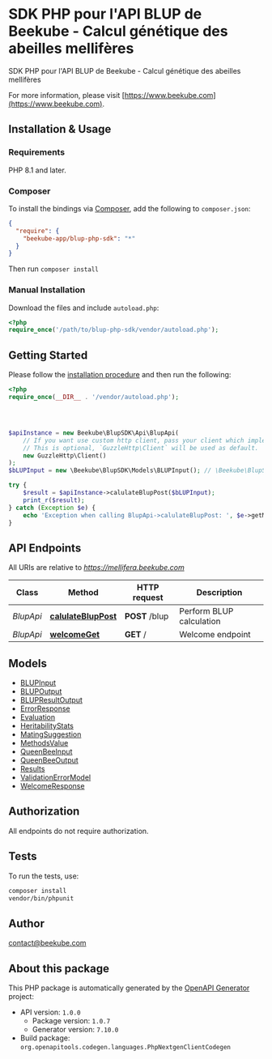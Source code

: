 # SDK PHP pour l&#39;API BLUP de Beekube - Calcul génétique des abeilles mellifères

SDK PHP pour l'API BLUP de Beekube - Calcul génétique des abeilles mellifères

For more information, please visit [https://www.beekube.com](https://www.beekube.com).

## Installation & Usage

### Requirements

PHP 8.1 and later.

### Composer

To install the bindings via [Composer](https://getcomposer.org/), add the following to `composer.json`:

```json
{
  "require": {
    "beekube-app/blup-php-sdk": "*"
  }
}
```

Then run `composer install`

### Manual Installation

Download the files and include `autoload.php`:

```php
<?php
require_once('/path/to/blup-php-sdk/vendor/autoload.php');
```

## Getting Started

Please follow the [installation procedure](#installation--usage) and then run the following:

```php
<?php
require_once(__DIR__ . '/vendor/autoload.php');




$apiInstance = new Beekube\BlupSDK\Api\BlupApi(
    // If you want use custom http client, pass your client which implements `GuzzleHttp\ClientInterface`.
    // This is optional, `GuzzleHttp\Client` will be used as default.
    new GuzzleHttp\Client()
);
$bLUPInput = new \Beekube\BlupSDK\Models\BLUPInput(); // \Beekube\BlupSDK\Models\BLUPInput

try {
    $result = $apiInstance->calulateBlupPost($bLUPInput);
    print_r($result);
} catch (Exception $e) {
    echo 'Exception when calling BlupApi->calulateBlupPost: ', $e->getMessage(), PHP_EOL;
}

```

## API Endpoints

All URIs are relative to *https://mellifera.beekube.com*

Class | Method | HTTP request | Description
------------ | ------------- | ------------- | -------------
*BlupApi* | [**calulateBlupPost**](docs/Api/BlupApi.md#calulatebluppost) | **POST** /blup | Perform BLUP calculation
*BlupApi* | [**welcomeGet**](docs/Api/BlupApi.md#welcomeget) | **GET** / | Welcome endpoint

## Models

- [BLUPInput](docs/Model/BLUPInput.md)
- [BLUPOutput](docs/Model/BLUPOutput.md)
- [BLUPResultOutput](docs/Model/BLUPResultOutput.md)
- [ErrorResponse](docs/Model/ErrorResponse.md)
- [Evaluation](docs/Model/Evaluation.md)
- [HeritabilityStats](docs/Model/HeritabilityStats.md)
- [MatingSuggestion](docs/Model/MatingSuggestion.md)
- [MethodsValue](docs/Model/MethodsValue.md)
- [QueenBeeInput](docs/Model/QueenBeeInput.md)
- [QueenBeeOutput](docs/Model/QueenBeeOutput.md)
- [Results](docs/Model/Results.md)
- [ValidationErrorModel](docs/Model/ValidationErrorModel.md)
- [WelcomeResponse](docs/Model/WelcomeResponse.md)

## Authorization
All endpoints do not require authorization.
## Tests

To run the tests, use:

```bash
composer install
vendor/bin/phpunit
```

## Author

contact@beekube.com

## About this package

This PHP package is automatically generated by the [OpenAPI Generator](https://openapi-generator.tech) project:

- API version: `1.0.0`
    - Package version: `1.0.7`
    - Generator version: `7.10.0`
- Build package: `org.openapitools.codegen.languages.PhpNextgenClientCodegen`
